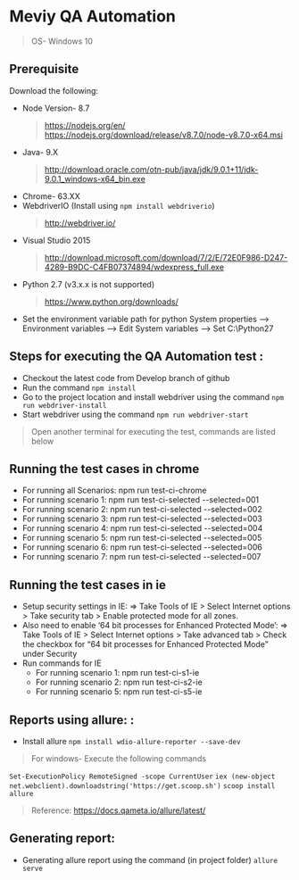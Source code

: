 # Meviy QA Automation

> OS- Windows 10

## Prerequisite
Download the following:
* Node Version- 8.7
  > https://nodejs.org/en/
  > https://nodejs.org/download/release/v8.7.0/node-v8.7.0-x64.msi
* Java- 9.X
  > http://download.oracle.com/otn-pub/java/jdk/9.0.1+11/jdk-9.0.1_windows-x64_bin.exe
* Chrome- 63.XX
* WebdriverIO (Install using `npm install webdriverio`)
  > http://webdriver.io/
* Visual Studio 2015
  > http://download.microsoft.com/download/7/2/E/72E0F986-D247-4289-B9DC-C4FB07374894/wdexpress_full.exe 
* Python 2.7 (v3.x.x is not supported)
  > https://www.python.org/downloads/
* Set the environment variable path for python
    System properties --> Environment variables
    --> Edit System variables --> Set C:\Python27

## Steps for executing the QA Automation test :

* Checkout the latest code from Develop branch of github
* Run the command `npm install`
* Go to the project location and install webdriver using the command `npm run webdriver-install`
* Start webdriver using the command `npm run webdriver-start`

>  Open another terminal for executing the test, commands are listed below

## Running the test cases in chrome

* For running all Scenarios: npm run test-ci-chrome
* For running scenario 1: npm run test-ci-selected --selected=001
* For running scenario 2: npm run test-ci-selected --selected=002
* For running scenario 3: npm run test-ci-selected --selected=003
* For running scenario 4: npm run test-ci-selected --selected=004
* For running scenario 5: npm run test-ci-selected --selected=005 
* For running scenario 6: npm run test-ci-selected --selected=006
* For running scenario 7: npm run test-ci-selected --selected=007

## Running the test cases in ie

* Setup security settings in IE:
    => Take Tools of IE > Select Internet options > Take security tab > Enable protected mode for all zones.
* Also need to enable ‘64 bit processes for Enhanced Protected Mode’:
    => Take Tools of IE > Select Internet options > Take advanced  tab > Check the checkbox for “64 bit processes for Enhanced Protected Mode” under Security
* Run commands for IE
  * For running scenario 1: npm run test-ci-s1-ie
  * For running scenario 2: npm run test-ci-s2-ie
  * For running scenario 5: npm run test-ci-s5-ie

## Reports using allure: :

* Install allure `npm install wdio-allure-reporter --save-dev`

> For windows- Execute the following commands

 `Set-ExecutionPolicy RemoteSigned -scope CurrentUser`
 `iex (new-object net.webclient).downloadstring('https://get.scoop.sh')`
 `scoop install allure`

> Reference: https://docs.qameta.io/allure/latest/

## Generating report:

* Generating allure report using the command (in project folder)  `allure serve`

 

 

